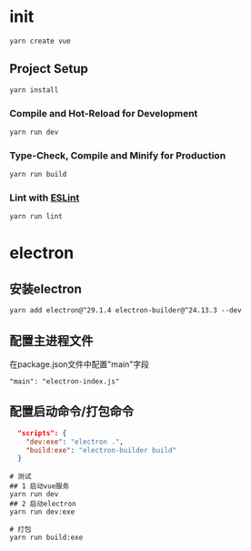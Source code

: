 # init

```shell
yarn create vue
```

## Project Setup

```sh
yarn install
```

### Compile and Hot-Reload for Development

```sh
yarn run dev
```

### Type-Check, Compile and Minify for Production

```sh
yarn run build
```

### Lint with [ESLint](https://eslint.org/)

```sh
yarn run lint
```

# electron

## 安装electron

```shell
yarn add electron@^29.1.4 electron-builder@^24.13.3 --dev
```

## 配置主进程文件

在package.json文件中配置"main"字段

```
"main": "electron-index.js"
```

## 配置启动命令/打包命令

```json
  "scripts": {
    "dev:exe": "electron .",
    "build:exe": "electron-builder build"
  }
```

```shell
# 测试
## 1 启动vue服务
yarn run dev
## 2 启动electron
yarn run dev:exe

# 打包
yarn run build:exe
```
